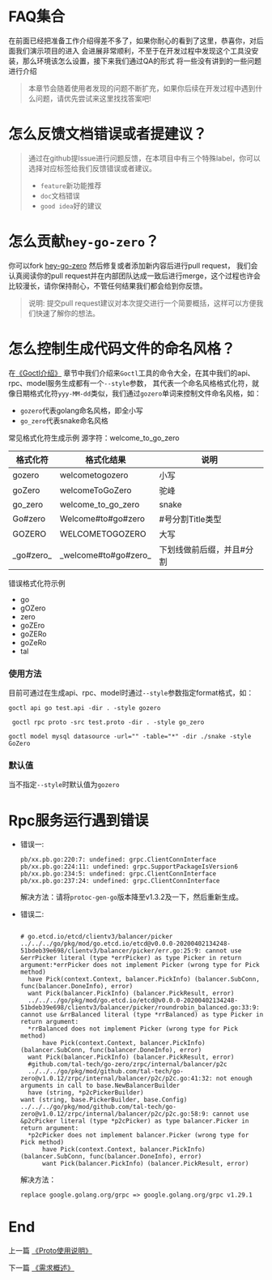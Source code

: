 # FAQ集合
在前面已经把准备工作介绍得差不多了，如果你耐心的看到了这里，恭喜你，对后面我们演示项目的进入
会进展非常顺利，不至于在开发过程中发现这个工具没安装，那么环境该怎么设置，接下来我们通过QA的形式
将一些没有讲到的一些问题进行介绍

> 本章节会随着使用者发现的问题不断扩充，如果你后续在开发过程中遇到什么问题，请优先尝试来这里找找答案吧!

# 怎么反馈文档错误或者提建议？
> 通过在github提Issue进行问题反馈，在本项目中有三个特殊label，你可以选择对应标签给我们反馈错误或者建议。
> * `feature`新功能推荐
> * `doc`文档错误
> * `good idea`好的建议

# 怎么贡献`hey-go-zero`？
你可以fork [hey-go-zero](https://github.com/songmeizi/hey-go-zero) 然后修复或者添加新内容后进行pull request，
我们会认真阅读你的pull request并在内部团队达成一致后进行merge，这个过程也许会比较漫长，请你保持耐心，不管任何结果我们都会给到你反馈。

> 说明: 提交pull request建议对本次提交进行一个简要概括，这样可以方便我们快速了解你的想法。

# 怎么控制生成代码文件的命名风格？
在[《Goctl介绍》](./goctl-intro.md) 章节中我们介绍来`Goctl`工具的命令大全，在其中我们的api、rpc、model服务生成都有一个`--style`参数，
其代表一个命名风格格式化符，就像日期格式化符`yyy-MM-dd`类似，我们通过`gozero`单词来控制文件命名风格，如：
* `gozero`代表golang命名风格，即全小写
* `go_zero`代表snake命名风格

常见格式化符生成示例
源字符：welcome_to_go_zero

| 格式化符   | 格式化结果            | 说明                      |
|------------|-----------------------|---------------------------|
| gozero     | welcometogozero       | 小写                      |
| goZero     | welcomeToGoZero       | 驼峰                      |
| go_zero    | welcome_to_go_zero    | snake                     |
| Go#zero    | Welcome#to#go#zero    | #号分割Title类型          |
| GOZERO     | WELCOMETOGOZERO       | 大写                      |
| \_go#zero_ | \_welcome#to#go#zero_ | 下划线做前后缀，并且#分割 |

错误格式化符示例
* go
* gOZero
* zero
* goZEro
* goZERo
* goZeRo
* tal

### 使用方法

目前可通过在生成api、rpc、model时通过`--style`参数指定format格式，如：
```shell script
goctl api go test.api -dir . -style gozero
```
```shell script
 goctl rpc proto -src test.proto -dir . -style go_zero
```
```shell script
goctl model mysql datasource -url="" -table="*" -dir ./snake -style GoZero
```

### 默认值
当不指定`--style`时默认值为`gozero`

# Rpc服务运行遇到错误

* 错误一:

  ```golang
  pb/xx.pb.go:220:7: undefined: grpc.ClientConnInterface
  pb/xx.pb.go:224:11: undefined: grpc.SupportPackageIsVersion6
  pb/xx.pb.go:234:5: undefined: grpc.ClientConnInterface
  pb/xx.pb.go:237:24: undefined: grpc.ClientConnInterface
  ```

  解决方法：请将`protoc-gen-go`版本降至v1.3.2及一下，然后重新生成。

* 错误二:

  ```golang

  # go.etcd.io/etcd/clientv3/balancer/picker
  ../../../go/pkg/mod/go.etcd.io/etcd@v0.0.0-20200402134248-51bdeb39e698/clientv3/balancer/picker/err.go:25:9: cannot use &errPicker literal (type *errPicker) as type Picker in return argument:*errPicker does not implement Picker (wrong type for Pick method)
    have Pick(context.Context, balancer.PickInfo) (balancer.SubConn, func(balancer.DoneInfo), error)
    want Pick(balancer.PickInfo) (balancer.PickResult, error)
    ../../../go/pkg/mod/go.etcd.io/etcd@v0.0.0-20200402134248-51bdeb39e698/clientv3/balancer/picker/roundrobin_balanced.go:33:9: cannot use &rrBalanced literal (type *rrBalanced) as type Picker in return argument:
    *rrBalanced does not implement Picker (wrong type for Pick method)
		have Pick(context.Context, balancer.PickInfo) (balancer.SubConn, func(balancer.DoneInfo), error)
    want Pick(balancer.PickInfo) (balancer.PickResult, error)
    #github.com/tal-tech/go-zero/zrpc/internal/balancer/p2c
    ../../../go/pkg/mod/github.com/tal-tech/go-zero@v1.0.12/zrpc/internal/balancer/p2c/p2c.go:41:32: not enough arguments in call to base.NewBalancerBuilder
	have (string, *p2cPickerBuilder)
  want (string, base.PickerBuilder, base.Config)
  ../../../go/pkg/mod/github.com/tal-tech/go-zero@v1.0.12/zrpc/internal/balancer/p2c/p2c.go:58:9: cannot use &p2cPicker literal (type *p2cPicker) as type balancer.Picker in return argument:
	*p2cPicker does not implement balancer.Picker (wrong type for Pick method)
		have Pick(context.Context, balancer.PickInfo) (balancer.SubConn, func(balancer.DoneInfo), error)
		want Pick(balancer.PickInfo) (balancer.PickResult, error)
  ```

  解决方法：
  
    ```golang
    replace google.golang.org/grpc => google.golang.org/grpc v1.29.1
    ```
  
# End

上一篇 [《Proto使用说明》](./proto-rule.md)

下一篇 [《需求概述》](../requirement/summary.md)